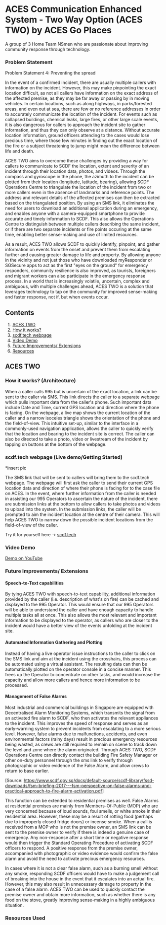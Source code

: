 # ACES Communication Enhanced System - Two Way Option (ACES TWO) by ACES Go Places
A group of 3 Home Team NSmen who are passionate about improving community response through technology.

### Problem Statement
Problem Statement 4: Preventing the spread

In the event of a confirmed incident, there are usually multiple callers with information on the incident. However, this may make pinpointing the exact location difficult, as not all callers have information on the exact address of the affected premise, as they may be far away or passing by in moving vehicles. In certain locations, such as along highways, in parks/forested areas, and even out at sea, there are few or no reference addresses in order to accurately communicate the location of the incident. For events such as collapsed buildings, chemical leaks, large fires, or other large scale events, it is also dangerous for callers to approach the incident site to gather information, and thus they can only observe at a distance. Without accurate location information, ground officers attending to the cases would lose precious time, where those few minutes in finding out the exact location of the fire or a subject threatening to jump might mean the difference between life and death. 

ACES TWO aims to overcome these challenges by providing a way for callers to communicate to SCDF the location, extent and severity of an incident through their location data, photos, and videos. Through the compass and gyroscope in the phone, the azimuth to the incident can be plotted from their location (longitude, latitude, bearing), allowing SCDF Operations Centre to triangulate the location of the incident from two or more callers even in the absence of landmarks and reference points. The address and relevant details of the affected premises can then be extracted based on the triangulated position. By using an SMS link, it eliminates the need for users to download an additional application during an emergency, and enables anyone with a camera-equipped smartphone to provide accurate and timely information to SCDF. This also allows the Operations Centre to distinguish between multiple callers describing the same incident, or if there are two separate incidents or fire points occuring at the same time, enabling better sense-making and use of limited resources. 

As a result, ACES TWO allows SCDF to quickly identify, pinpoint, and gather information on events from the onset and prevent them from escalating further and causing greater damage to life and property. By allowing anyone in the vicinity and not just those who have downloaded myResponder or SGSecure apps to act as the first "eyes on the ground" for emergency responders, community resilience is also improved, as tourists, foreigners and migrant workers can also participate in the emergency response process. In a world that is increasingly volatile, uncertain, complex and ambiguous, with multiple challenges ahead, ACES TWO is a solution that leverages technology to tap on the community for improved sense-making and faster response, not if, but when events occur. 

## Contents
1. [ACES TWO](#ACES-TWO)
1. [How it works?](#How-it-works?)
1. [scdf.tech webpage](#scdf.tech)
1. [Video Demo](#video-demo)
1. [Future Improvements/ Extensions](#future-improvements)
1. [Resources](#resources)

## ACES TWO
### How it works? (Architecture)
When a caller calls 995 but is uncertain of the exact location, a link can be sent to the caller via SMS. This link directs the caller to a separate webpage which pulls important data from the caller's phone. Such important data include Date and Time, current GPS location and direction where the phone is facing. On the webpage, a live map shows the current location of the caller and a narrow isoceles triangle shows the orientation of the phone and the field-of-view. This intuitive set-up, similar to the interface in a commonly-used navigation application, allows the caller to quickly verify that the location and bearing to the incident site is correct. The caller can also be directed to take a photo, video or livestream of the incident by tapping on buttons at the bottom of the webpage. 

### scdf.tech webpage (Live demo/Getting Started)
*insert pic

The SMS link that will be sent to callers will bring them to the scdf.tech webpage. The webpage will first ask the caller to send their current GPS location data and direction of where their phone is facing for to the case file on ACES. In the event, where further information from the caller is needed in assisting our 995 Operators to ascertain the nature of the incident, there are submission links at the bottom to allow callers to take photos and videos to upload into the system. In the submission links, the caller will be prompted to aim the incident location at the centre of their camera. This will help ACES TWO to narrow down the possible incident locations from the field-of-view of the caller.

Try it for yourself here -> [scdf.tech](https://scdf.tech)

### Video Demo
[Demo on YouTube](https://youtube.com)

### Future Improvements/ Extensions
#### Speech-to-Text capabilities
By tying ACES TWO with speech-to-text capability, additional information provided by the caller (i.e. description of what's on fire) can be cached and displayed to the 995 Operator. This would ensure that our 995 Operators will be able to understand the caller and have enough capacity to handle multiple tasks all at once. This also allows the most relevant and important information to be displayed to the operator, as callers who are closer to the incident would have a better view of the events unfolding at the incident site. 

#### Automated Information Gathering and Plotting
Instead of having a live operator issue instructions to the caller to click on the SMS link and aim at the incident using the crosshairs, this process can be automated using a virtual assistant. The resulting data can then be automatically plotted on the operator console in a concise manner. This frees up the Operator to concentrate on other tasks, and would increase the capacity and allow more callers and hence more information to be processed. 

#### Management of False Alarms
Most industrial and commercial buildings in Singapore are equipped with Decentralised Alarm Monitoring Systems, which transmits the signal from an activated fire alarm to SCDF, who then activates the relevant appliances to the incident. This improves the speed of response and serves as an early-warning system to prevent incidents from escalating to a more serious level. However, false alarms due to  malfunctions, accidents, and even environmental factors (rainy days) result in precious emergency resources being wasted, as  crews are still required to remain on scene to track down the level and zone where the alarm originated. Through ACES TWO, SCDF Operations Centre can directly contact the building Fire Safety Manager or other on-duty personnel through the sms link to verify through photographic or video evidence of the False Alarm, and allow crews to return to base earlier.

[Source: https://www.scdf.gov.sg/docs/default-source/scdf-library/fssd-downloads/fsm-briefing-2017---fsm-perspective-on-false-alarms-and-practical-approach-to-fire-alarm-activation.pdf]

This function can be extended to residential premises as well. False Alarms at residential premises are mainly from Members-Of-Public (MOP) who are very concerned because of loud sounds, foul smells, or white smoke in their residential area. However, these may be a result of rotting food (perhaps due to improperly closed fridge doors) or incense smoke. When a call is received from a MOP who is not the premise owner, an SMS link can be sent to the premise owner to verify if there is indeed a genuine case of emergency.
Any non-response after a short time or negative response would then trigger the Standard Operating Procedure of activating SCDF officers to respond. A positive response from the premise owner, accompanied with photographic or video evidence would confirm the false alarm and avoid the need to activate precious emergency resources.

In cases where it is not a clear false alarm, such as a burning smell without any smoke, responding SCDF officers would have to make a judgement call of breaking into the house in the event that it escalates into an actual fire. However, this may also result in unnecessary damage to property in the case of a false alarm. ACES TWO can be used to quickly contact the premise owner and obtain more information, such as whether there is any food on the stove, greatly improving sense-making in a highly ambiguous situation. 

### Resources Used
